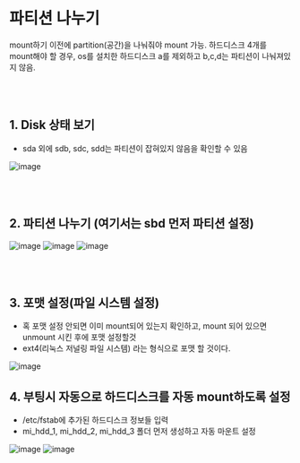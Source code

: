 # 파티션 나누기 
mount하기 이전에 partition(공간)을 나눠줘야 mount 가능. 하드디스크 4개를 mount해야 할 경우,
os를 설치한 하드디스크 a를 제외하고 b,c,d는 파티션이 나눠져있지 않음. 

<br/><br/>
## 1. Disk 상태 보기
- sda 외에 sdb, sdc, sdd는 파티션이 잡혀있지 않음을 확인할 수 있음


![image](https://user-images.githubusercontent.com/44438752/62207187-7fc89f00-b3ce-11e9-990b-9e4f9d6a5058.png)

<br/><br/>
## 2. 파티션 나누기 (여기서는 sbd 먼저 파티션 설정)


![image](https://user-images.githubusercontent.com/44438752/62207237-9969e680-b3ce-11e9-93a7-98bbc789cc45.png)
![image](https://user-images.githubusercontent.com/44438752/62207109-47c15c00-b3ce-11e9-96ae-36c764603e14.png)
![image](https://user-images.githubusercontent.com/44438752/62207270-ae467a00-b3ce-11e9-83d7-c1f50fae7ae3.png)

<br/><br/>
## 3. 포맷 설정(파일 시스템 설정)
- 혹 포맷 설정 안되면 이미 mount되어 있는지 확인하고, mount 되어 있으면 unmount 시킨 후에 포맷 설정할것
- ext4(리눅스 저널링 파일 시스템) 라는 형식으로 포맷 할 것이다.


![image](https://user-images.githubusercontent.com/44438752/62207320-cf0ecf80-b3ce-11e9-90fa-9a67f2ae8f47.png)

## 4. 부팅시 자동으로 하드디스크를 자동 mount하도록 설정
- /etc/fstab에 추가된 하드디스크 정보들 입력
- mi_hdd_1, mi_hdd_2, mi_hdd_3 폴더 먼저 생성하고 자동 마운트 설정

![image](https://user-images.githubusercontent.com/44438752/62207458-2614a480-b3cf-11e9-911f-5ec428990a28.png)
![image](https://user-images.githubusercontent.com/44438752/62207471-2ca31c00-b3cf-11e9-9858-a6ca4e648453.png)
